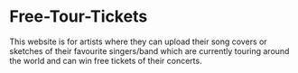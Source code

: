 # Free-Tour-Tickets
This website is for artists where they can upload their song covers or sketches of their favourite singers/band which are currently touring around the world and can win free tickets of their concerts.
